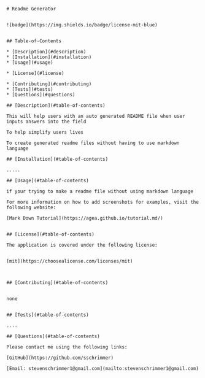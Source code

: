 
    # Readme Generator
    
    
    ![badge](https://img.shields.io/badge/license-mit-blue)
      
  
    ## Table-of-Contents
  
    * [Description](#description)
    * [Installation](#installation)
    * [Usage](#usage)
    
    * [License](#license)
      
    * [Contributing](#contributing)
    * [Tests](#tests)
    * [Questions](#questions)
    
    ## [Description](#table-of-contents)
  
    This will help users with an auto generated README file when user inputs answers into the field
  
    To help simplify users lives
  
    To create generated readme files without having to use markdown language
  
    ## [Installation](#table-of-contents)
  
    .....
  
    ## [Usage](#table-of-contents)
  
    if your trying to make a readme file without using markdown language
    
    For more information on how to add screenshots for examples, visit the following website:
    
    [Mark Down Tutorial](https://agea.github.io/tutorial.md/)
    
    
    ## [License](#table-of-contents)
  
    The application is covered under the following license:
  
    
    [mit](https://choosealicense.com/licenses/mit)
      
      
  
    ## [Contributing](#table-of-contents)
    
    
    none
      
  
    ## [Tests](#table-of-contents)
  
    ....
  
    ## [Questions](#table-of-contents)
  
    Please contact me using the following links:
  
    [GitHub](https://github.com/sschrimmer)
  
    [Email: stevenschrimmer1@gmail.com](mailto:stevenschrimmer1@gmail.com)
  